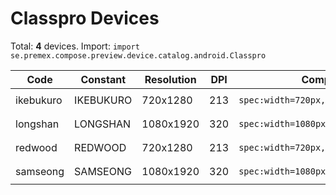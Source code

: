 # Classpro Devices

Total: **4** devices. Import: `import se.premex.compose.preview.device.catalog.android.Classpro`

| Code | Constant | Resolution | DPI | Compose Spec | Preview Usage |
|------|----------|------------|-----|-------------|---------------|
| ikebukuro | IKEBUKURO | 720x1280 | 213 | `spec:width=720px,height=1280px,dpi=213` | `@Preview(device = Classpro.IKEBUKURO)` |
| longshan | LONGSHAN | 1080x1920 | 320 | `spec:width=1080px,height=1920px,dpi=320` | `@Preview(device = Classpro.LONGSHAN)` |
| redwood | REDWOOD | 720x1280 | 213 | `spec:width=720px,height=1280px,dpi=213` | `@Preview(device = Classpro.REDWOOD)` |
| samseong | SAMSEONG | 1080x1920 | 320 | `spec:width=1080px,height=1920px,dpi=320` | `@Preview(device = Classpro.SAMSEONG)` |

<!-- Generated automatically. Do not edit manually. -->
